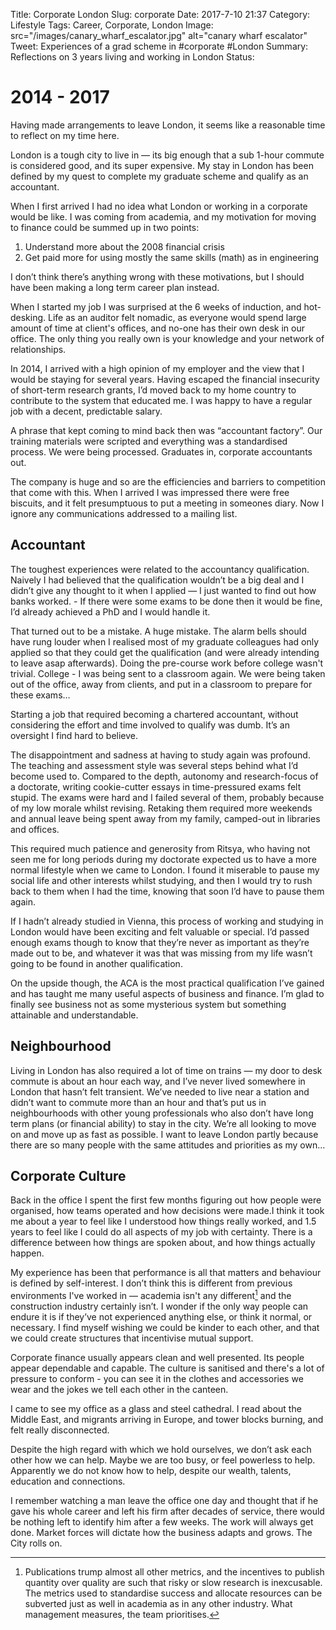 Title: Corporate London
Slug: corporate
Date: 2017-7-10 21:37
Category: Lifestyle
Tags: Career, Corporate, London
Image: src="/images/canary_wharf_escalator.jpg" alt="canary wharf escalator"
Tweet: Experiences of a grad scheme in #corporate #London
Summary: Reflections on 3 years living and working in London
Status: 

# 2014 - 2017

Having made arrangements to leave London, it seems like a reasonable time to reflect on my time here.

London is a tough city to live in — its big enough that a sub 1-hour commute is considered good, and its super expensive. My stay in London has been defined by my quest to complete my graduate scheme and qualify as an accountant.

When I first arrived I had no idea what London or working in a corporate would be like. I was coming from academia, and my motivation for moving to finance could be summed up in two points:

1. Understand more about the 2008 financial crisis
2. Get paid more for using mostly the same skills (math) as in engineering

I don’t think there’s anything wrong with these motivations, but I should have been making a long term career plan instead.

When I started my job I was surprised at the 6 weeks of induction, and hot-desking. Life as an auditor felt nomadic, as everyone would spend large amount of time at client's offices, and no-one has their own desk in our office. The only thing you really own is your knowledge and your network of relationships.

In 2014, I arrived with a high opinion of my employer and the view that I would be staying for several years. Having escaped the financial insecurity of short-term research grants, I’d moved back to my home country to contribute to the system that educated me. I was happy to have a regular job with a decent, predictable salary.

A phrase that kept coming to mind back then was “accountant factory”. Our training materials were scripted and everything was a standardised process. We were being processed. Graduates in, corporate accountants out.

The company is huge and so are the efficiencies and barriers to competition that come with this. When I arrived I was impressed there were free biscuits, and it felt presumptuous to put a meeting in someones diary. Now I ignore any communications addressed to a mailing list.

## Accountant

The toughest experiences were related to the accountancy qualification. Naively I had believed that the qualification wouldn’t be a big deal and I didn’t give any thought to it when I applied — I just wanted to find out how banks worked. - If there were some exams to be done then it would be fine, I’d already achieved a PhD and I would handle it.

That turned out to be a mistake. A huge mistake. The alarm bells should have rung louder when I realised most of my graduate colleagues had only applied so that they could get the qualification (and were already intending to leave asap afterwards). Doing the pre-course work before college wasn't trivial. College - I was being sent to a classroom again. We were being taken out of the office, away from clients, and put in a classroom to prepare for these exams…

Starting a job that required becoming a chartered accountant, without considering the effort and time involved to qualify was dumb. It’s an oversight I find hard to believe.

The disappointment and sadness at having to study again was profound. The teaching and assessment style was several steps behind what I’d become used to. Compared to the depth, autonomy and research-focus of a doctorate, writing cookie-cutter essays in time-pressured exams felt stupid. The exams were hard and I failed several of them, probably because of my low morale whilst revising. Retaking them required more weekends and annual leave being spent away from my family, camped-out in libraries and offices.

This required much patience and generosity from Ritsya, who having not seen me for long periods during my doctorate expected us to have a more normal lifestyle when we came to London. I found it miserable to pause my social life and other interests whilst studying, and then I would try to rush back to them when I had the time, knowing that soon I’d have to pause them again.

If I hadn’t already studied in Vienna, this process of working and studying in London would have been exciting and felt valuable or special. I’d passed enough exams though to know that they’re never as important as they’re made out to be, and whatever it was that was missing from my life wasn’t going to be found in another qualification.

On the upside though, the ACA is the most practical qualification I’ve gained and has taught me many useful aspects of business and finance. I’m glad to finally see business not as some mysterious system but something attainable and understandable.

## Neighbourhood

Living in London has also required a lot of time on trains — my door to desk commute is about an hour each way, and I’ve never lived somewhere in London that hasn’t felt transient. We’ve needed to live near a station and didn’t want to commute more than an hour and that’s put us in neighbourhoods with other young professionals who also don’t have long term plans (or financial ability) to stay in the city. We’re all looking to move on and move up as fast as possible.  I want to leave London partly because there are so many people with the same attitudes and priorities as my own…

## Corporate Culture

Back in the office I spent the first few months figuring out how people were organised, how teams operated and how decisions were made.I think it took me about a year to feel like I understood how things really worked, and 1.5 years to feel like I could do all aspects of my job with certainty. There is a difference between how things are spoken about, and how things actually happen.

My experience has been that performance is all that matters and behaviour is defined by self-interest. I don’t think this is different from previous environments I've worked in — academia isn't any different[^1] and the construction industry certainly isn’t. I wonder if the only way people can endure it is if they’ve not experienced anything else, or think it normal, or necessary. I find myself wishing we could be kinder to each other, and that we could create structures that incentivise mutual support.

Corporate finance usually appears clean and well presented. Its people appear dependable and capable. The culture is sanitised and there's a lot of pressure to conform - you can see it in the clothes and accessories we wear and the jokes we tell each other in the canteen. 

I came to see my office as a glass and steel cathedral. I read about the Middle East, and migrants arriving in Europe, and tower blocks burning, and felt really disconnected.

Despite the high regard with which we hold ourselves, we don’t ask each other how we can help. Maybe we are too busy, or feel powerless to help. Apparently we do not know how to help, despite our wealth, talents, education and connections.

I remember watching a man leave the office one day and thought that if he gave his whole career and left his firm after decades of service, there would be nothing left to identify him after a few weeks. The work will always get done. Market forces will dictate how the business adapts and grows. The City rolls on.

[^1]: Publications trump almost all other metrics, and the incentives to publish quantity over quality are such that risky or slow research is inexcusable. The metrics used to standardise success and allocate resources can be subverted just as well in academia as in any other industry. What management measures, the team prioritises.